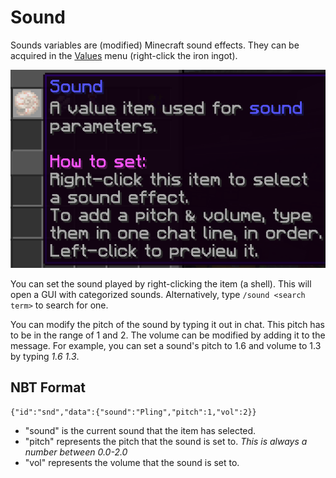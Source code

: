 # Sound

Sounds variables are (modified) Minecraft sound effects. They can be acquired in the [Values](Other/Code_Related/Values.md) menu (right-click the iron ingot).

![Sound item](../_media/sound_item.png)

You can set the sound played by right-clicking the item (a shell). This will open a GUI with categorized sounds. Alternatively, type `/sound <search term>` to search for one.

You can modify the pitch of the sound by typing it out in chat. This pitch has to be in the range of 1 and 2.
The volume can be modified by adding it to the message. For example, you can set a sound's pitch to 1.6 and volume to 1.3 by typing *1.6 1.3*.

## NBT Format

`{"id":"snd","data":{"sound":"Pling","pitch":1,"vol":2}}`

- "sound" is the current sound that the item has selected.
- "pitch" represents the pitch that the sound is set to. *This is always a number between 0.0-2.0*
- "vol" represents the volume that the sound is set to.